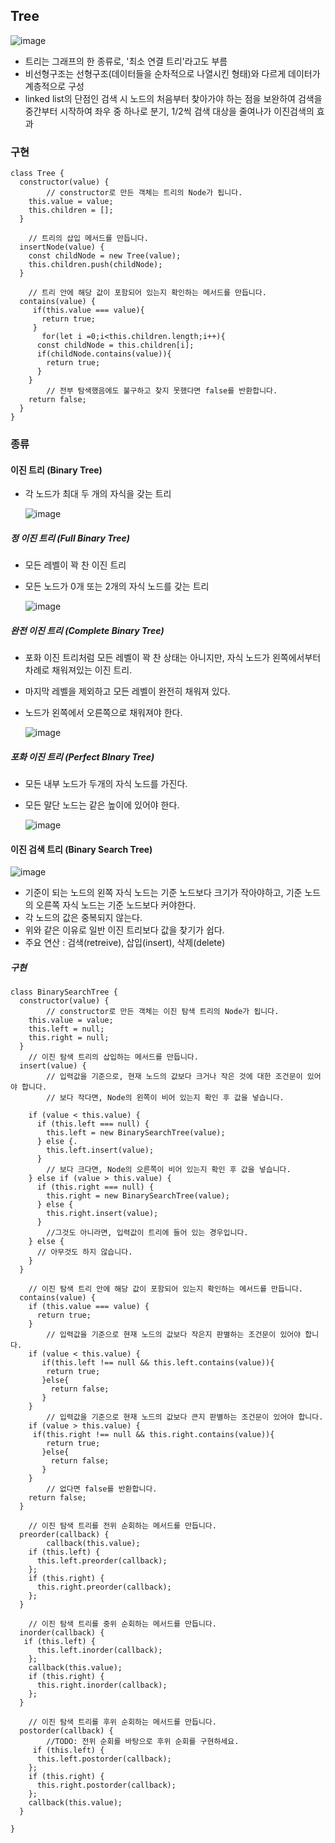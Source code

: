 ## Tree

![image](https://user-images.githubusercontent.com/43740455/145623641-d5c1a24e-e568-4d97-8285-ad486db2ae98.png)

- 트리는 그래프의 한 종류로, '최소 연결 트리'라고도 부름
- 비선형구조는 선형구조(데이터들을 순차적으로 나열시킨 형태)와 다르게 데이터가 계층적으로 구성
- linked list의 단점인 검색 시 노드의 처음부터 찾아가야 하는 점을 보완하여 검색을 중간부터 시작하여 좌우 중 하나로 분기, 1/2씩 검색 대상을 줄여나가 이진검색의 효과

### 구현

```pseudocode
class Tree {
  constructor(value) {
		// constructor로 만든 객체는 트리의 Node가 됩니다.
    this.value = value;
    this.children = [];
  }

	// 트리의 삽입 메서드를 만듭니다.
  insertNode(value) {
    const childNode = new Tree(value);
    this.children.push(childNode);
  }

	// 트리 안에 해당 값이 포함되어 있는지 확인하는 메서드를 만듭니다.
  contains(value) {
     if(this.value === value){
       return true;
     }
	   for(let i =0;i<this.children.length;i++){
      const childNode = this.children[i];
      if(childNode.contains(value)){
        return true;
      }
    }
		// 전부 탐색했음에도 불구하고 찾지 못했다면 false를 반환합니다.
    return false;
  }
}
```

### 종류

#### 이진 트리 (Binary Tree)

- 각 노드가 최대 두 개의 자식을 갖는 트리

  ![image](https://user-images.githubusercontent.com/43740455/145623812-dc5c23de-bfb0-43a4-9ed0-7703f6f1927d.png)

##### 정 이진 트리 (Full Binary Tree)

- 모든 레벨이 꽉 찬 이진 트리

- 모든 노드가 0개 또는 2개의 자식 노드를 갖는 트리

  ![image](https://user-images.githubusercontent.com/43740455/145623862-26a03513-bbd2-4c1b-8d7a-7ce7c15e77c7.png)

##### 완전 이진 트리 (Complete Binary Tree)

- 포화 이진 트리처럼 모든 레벨이 꽉 찬 상태는 아니지만, 자식 노드가 왼쪽에서부터 차례로 채워져있는 이진 트리.

- 마지막 레벨을 제외하고 모든 레벨이 완전히 채워져 있다.

- 노드가 왼쪽에서 오른쪽으로 채워져야 한다.

  ![image](https://user-images.githubusercontent.com/43740455/145623977-843db35d-852e-4e40-9cff-0292c115c8f1.png)

##### 포화 이진 트리 (Perfect BInary Tree)

- 모든 내부 노드가 두개의 자식 노드를 가진다.

- 모든 말단 노드는 같은 높이에 있어야 한다.

  ![image](https://user-images.githubusercontent.com/43740455/145624019-71e2ca2b-a838-4a52-95f0-a76ea757fea6.png)

#### 이진 검색 트리 (Binary Search Tree)

![image](https://user-images.githubusercontent.com/43740455/145624047-c99c503c-2a4c-4f4e-9b94-637618b7e27d.png)

- 기준이 되는 노드의 왼쪽 자식 노드는 기준 노드보다 크기가 작아야하고, 기준 노드의 오른쪽 자식 노드는 기준 노드보다 커야한다.
- 각 노드의 값은 중복되지 않는다.
- 위와 같은 이유로 일반 이진 트리보다 값을 찾기가 쉽다.
- 주요 연산 : 검색(retreive), 삽입(insert), 삭제(delete)

##### 구현

```pseudocode
class BinarySearchTree {
  constructor(value) {
		// constructor로 만든 객체는 이진 탐색 트리의 Node가 됩니다.
    this.value = value;
    this.left = null;
    this.right = null;
  }
	// 이진 탐색 트리의 삽입하는 메서드를 만듭니다.
  insert(value) {
		// 입력값을 기준으로, 현재 노드의 값보다 크거나 작은 것에 대한 조건문이 있어야 합니다.
		// 보다 작다면, Node의 왼쪽이 비어 있는지 확인 후 값을 넣습니다.

    if (value < this.value) {
      if (this.left === null) {
        this.left = new BinarySearchTree(value);
      } else {.
        this.left.insert(value);
      }
		// 보다 크다면, Node의 오른쪽이 비어 있는지 확인 후 값을 넣습니다.
    } else if (value > this.value) {
      if (this.right === null) {
        this.right = new BinarySearchTree(value);
      } else {
        this.right.insert(value);
      }
		//그것도 아니라면, 입력값이 트리에 들어 있는 경우입니다.
    } else {
      // 아무것도 하지 않습니다.
    }
  }

	// 이진 탐색 트리 안에 해당 값이 포함되어 있는지 확인하는 메서드를 만듭니다.
  contains(value) {
    if (this.value === value) {
      return true;
    }
		// 입력값을 기준으로 현재 노드의 값보다 작은지 판별하는 조건문이 있어야 합니다.
    if (value < this.value) {
	   if(this.left !== null && this.left.contains(value)){
        return true;
       }else{
         return false;
       }
    }
		// 입력값을 기준으로 현재 노드의 값보다 큰지 판별하는 조건문이 있어야 합니다.
    if (value > this.value) {
     if(this.right !== null && this.right.contains(value)){
        return true;
       }else{
         return false;
       }
    }
		// 없다면 false를 반환합니다.
    return false;
  }

	// 이진 탐색 트리를 전위 순회하는 메서드를 만듭니다.
  preorder(callback) {
		callback(this.value);
    if (this.left) {
      this.left.preorder(callback);
    };
    if (this.right) {
      this.right.preorder(callback);
    };
  }

	// 이진 탐색 트리를 중위 순회하는 메서드를 만듭니다.
  inorder(callback) {
   if (this.left) {
      this.left.inorder(callback);
    };
    callback(this.value);
    if (this.right) {
      this.right.inorder(callback);
    };
  }

	// 이진 탐색 트리를 후위 순회하는 메서드를 만듭니다.
  postorder(callback) {
		//TODO: 전위 순회를 바탕으로 후위 순회를 구현하세요.
     if (this.left) {
      this.left.postorder(callback);
    };
    if (this.right) {
      this.right.postorder(callback);
    };
    callback(this.value);
  }

}
```
